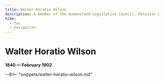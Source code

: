 ```yaml
---
title: Walter Horatio Wilson
description: A member of the Queensland Legislative Council, Minister of Justice, Secretary of Public Instruction, and Postmaster‑General
hide:
  - toc
  - navigation 
---
```


# Walter Horatio Wilson

**1840 — February 1902**

--8<-- "snippets/walter-horatio-wilson.md"
